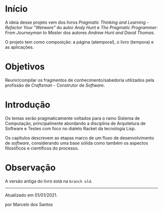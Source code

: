 # Início

A ideia desse projeto vem dos livros _Pragmatic Thinking and Learning - Refactor Your "Wetware"_ do autor _Andy Hunt_ e _The Pragmatic Programmer: From Journeyman to Master_ dos autores _Andrew Hunt and David Thomas_.

O projeto tem como composição: a página (atemporal), o livro (tempora) e as aplicações.

# Objetivos

Reunir/compilar os fragmentos de conhecimento/sabedoria utilizados pela profissão de _Craftsman_ - Construtor de _Software_.

# Introdução

Os temas serão pragmaticamente voltados para o ramo Sistema de Computação, principalmente abordando a disciplina de Arquitetura de Software e Testes com foco no dialeto Racket da tecnologia Lisp.

Os capítulos descrevem as etapas marco de um fluxo de desenvolvimento de _software_, considerando uma base sólida como também os aspectos filosóficos e científicos do processo.

# Observação

A versão antiga do livro está na `branch old`.

---

Atualizado em 01/01/2021.

por Marcelo dos Santos
